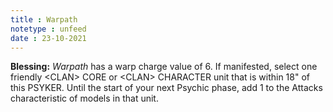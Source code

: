 ```yaml
---
title : Warpath
notetype : unfeed
date : 23-10-2021
---
```


**Blessing:** _Warpath_ has a warp charge value of 6. If manifested, select one friendly \<CLAN> CORE or \<CLAN> CHARACTER unit that is within 18" of this PSYKER. Until the start of your next Psychic phase, add 1 to the Attacks characteristic of models in that unit.